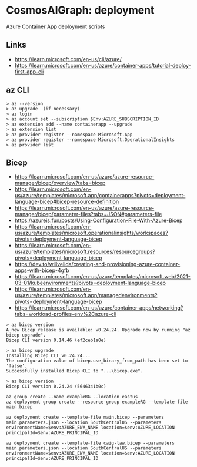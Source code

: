 # CosmosAIGraph: deployment

Azure Container App deployment scripts

## Links

- https://learn.microsoft.com/en-us/cli/azure/
- https://learn.microsoft.com/en-us/azure/container-apps/tutorial-deploy-first-app-cli



## az CLI

```
> az --version
> az upgrade  (if necessary)
> az login
> az account set --subscription $Env:AZURE_SUBSCRIPTION_ID
> az extension add --name containerapp --upgrade
> az extension list
> az provider register --namespace Microsoft.App
> az provider register --namespace Microsoft.OperationalInsights
> az provider list
```

## Bicep

- https://learn.microsoft.com/en-us/azure/azure-resource-manager/bicep/overview?tabs=bicep
- https://learn.microsoft.com/en-us/azure/templates/microsoft.app/containerapps?pivots=deployment-language-bicep#bicep-resource-definition
- https://learn.microsoft.com/en-us/azure/azure-resource-manager/bicep/parameter-files?tabs=JSON#parameters-file
- https://azureis.fun/posts/Using-Configuration-File-With-Azure-Bicep
- https://learn.microsoft.com/en-us/azure/templates/microsoft.operationalinsights/workspaces?pivots=deployment-language-bicep
- https://learn.microsoft.com/en-us/azure/templates/microsoft.resources/resourcegroups?pivots=deployment-language-bicep
- https://dev.to/willvelida/creating-and-provisioning-azure-container-apps-with-bicep-4gfb
- https://learn.microsoft.com/en-us/azure/templates/microsoft.web/2021-03-01/kubeenvironments?pivots=deployment-language-bicep
- https://learn.microsoft.com/en-us/azure/templates/microsoft.app/managedenvironments?pivots=deployment-language-bicep
- https://learn.microsoft.com/en-us/azure/container-apps/networking?tabs=workload-profiles-env%2Cazure-cli

```
> az bicep version
A new Bicep release is available: v0.24.24. Upgrade now by running "az bicep upgrade".
Bicep CLI version 0.14.46 (ef2ceb1a0e)

> az bicep upgrade
Installing Bicep CLI v0.24.24...
The configuration value of bicep.use_binary_from_path has been set to 'false'.
Successfully installed Bicep CLI to "...\bicep.exe".

> az bicep version
Bicep CLI version 0.24.24 (5646341b0c)

az group create --name exampleRG --location eastus
az deployment group create --resource-group exampleRG --template-file main.bicep

az deployment create --template-file main.bicep --parameters main.parameters.json --location SouthCentralUS --parameters environmentName=$env:AZURE_ENV_NAME location=$env:AZURE_LOCATION principalId=$env:AZURE_PRINCIPAL_ID

az deployment create --template-file caig-law.bicep --parameters main.parameters.json --location SouthCentralUS --parameters environmentName=$env:AZURE_ENV_NAME location=$env:AZURE_LOCATION principalId=$env:AZURE_PRINCIPAL_ID
```